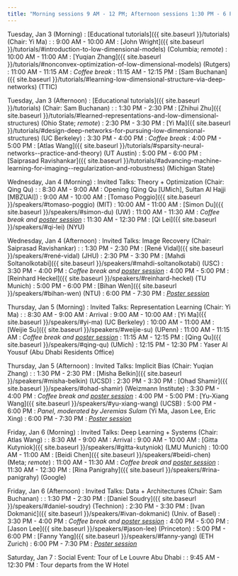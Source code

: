 ```yaml
---
title: "Morning sessions 9 AM - 12 PM; Afternoon sessions 1:30 PM - 6 PM"
---
```


Tuesday, Jan 3 (Morning)
: [Educational tutorials]({{ site.baseurl }}/tutorials) (Chair: Yi Ma)
   : 
: 9:00 AM - 10:00 AM
   : [John Wright]({{ site.baseurl }}/tutorials/#introduction-to-low-dimensional-models) (Columbia; *remote*)
: 10:00 AM - 11:00 AM
   : [Yuqian Zhang]({{ site.baseurl }}/tutorials/#nonconvex-optimization-of-low-dimensional-models) (Rutgers)
: 11:00 AM - 11:15 AM
   : *Coffee break*
: 11:15 AM - 12:15 PM
   : [Sam Buchanan]({{ site.baseurl }}/tutorials/#learning-low-dimensional-structure-via-deep-networks) (TTIC)


Tuesday, Jan 3 (Afternoon) 
: [Educational tutorials]({{ site.baseurl }}/tutorials) (Chair: Sam Buchanan)
   : 
: 1:30 PM - 2:30 PM
   : [Zhihui Zhu]({{ site.baseurl }}/tutorials/#learned-representations-and-low-dimensional-structures) (Ohio State; *remote*)
: 2:30 PM - 3:30 PM
   : [Yi Ma]({{ site.baseurl }}/tutorials/#design-deep-networks-for-pursuing-low-dimensional-structures) (UC Berkeley)
: 3:30 PM - 4:00 PM
   : *Coffee break*
: 4:00 PM - 5:00 PM
   : [Atlas Wang]({{ site.baseurl }}/tutorials/#sparsity-neural-networks--practice-and-theory) (UT Austin)
: 5:00 PM - 6:00 PM
   : [Saiprasad Ravishankar]({{ site.baseurl }}/tutorials/#advancing-machine-learning-for-imaging--regularization-and-robustness) (Michigan State)

Wednesday, Jan 4 (Morning)
: Invited Talks: Theory + Optimization (Chair: Qing Qu)
   : 
: 8:30 AM - 9:00 AM
   : Opening (Qing Qu [UMich], Sultan Al Hajji [MBZUAI])
: 9:00 AM - 10:00 AM
   : [Tomaso Poggio]({{ site.baseurl }}/speakers/#tomaso-poggio) (MIT)
: 10:00 AM - 11:00 AM
   : [Simon Du]({{ site.baseurl }}/speakers/#simon-du) (UW)
: 11:00 AM - 11:30 AM
   : *Coffee break and [poster session]({{site.baseurl}}/posters/#wednesday-january-4th)*
: 11:30 AM - 12:30 PM
   : [Qi Lei]({{ site.baseurl }}/speakers/#qi-lei) (NYU)

Wednesday, Jan 4 (Afternoon)
: Invited Talks: Image Recovery (Chair: Saiprasad Ravishankar)
   : 
: 1:30 PM - 2:30 PM
   : [René Vidal]({{ site.baseurl }}/speakers/#rené-vidal) (JHU)
: 2:30 PM - 3:30 PM
   : [Mahdi Soltanolkotabi]({{ site.baseurl }}/speakers/#mahdi-soltanolkotabi) (USC)
: 3:30 PM - 4:00 PM
   : *Coffee break and [poster session]({{site.baseurl}}/posters/#wednesday-january-4th)*
: 4:00 PM - 5:00 PM
   : [Reinhard Heckel]({{ site.baseurl }}/speakers/#reinhard-heckel) (TU Munich)
: 5:00 PM - 6:00 PM
   : [Bihan Wen]({{ site.baseurl }}/speakers/#bihan-wen) (NTU)
: 6:00 PM - 7:30 PM
   : *[Poster session]({{site.baseurl}}/posters/#wednesday-january-4th)*

Thursday, Jan 5 (Morning)
: Invited Talks: Representation Learning (Chair: Yi Ma)
   : 
: 8:30 AM - 9:00 AM
   : Arrival
: 9:00 AM - 10:00 AM
   : [Yi Ma]({{ site.baseurl }}/speakers/#yi-ma) (UC Berkeley)
: 10:00 AM - 11:00 AM
   : [Weijie Su]({{ site.baseurl }}/speakers/#weijie-su) (UPenn)
: 11:00 AM - 11:15 AM
   : *Coffee break and [poster session]({{site.baseurl}}/posters/#thursday-january-5th)*
: 11:15 AM - 12:15 PM
   : [Qing Qu]({{ site.baseurl }}/speakers/#qing-qu) (UMich)
: 12:15 PM - 12:30 PM
   : Yaser Al Yousuf (Abu Dhabi Residents Office)

Thursday, Jan 5 (Afternoon)
: Invited Talks: Implicit Bias (Chair: Yuqian Zhang)
   : 
: 1:30 PM - 2:30 PM
   : [Misha Belkin]({{ site.baseurl }}/speakers/#misha-belkin) (UCSD)
: 2:30 PM - 3:30 PM
   : [Ohad Shamir]({{ site.baseurl }}/speakers/#ohad-shamir) (Weizmann Institute)
: 3:30 PM - 4:00 PM
   : *Coffee break and [poster session]({{site.baseurl}}/posters/#thursday-january-5th)*
: 4:00 PM - 5:00 PM
   : [Yu-Xiang Wang]({{ site.baseurl }}/speakers/#yu-xiang-wang) (UCSB)
: 5:00 PM - 6:00 PM
   : *Panel, moderated by Jeremias Sulam* (Yi Ma, Jason Lee, Eric Xing)
: 6:00 PM - 7:30 PM
   : *[Poster session]({{site.baseurl}}/posters/#thursday-january-5th)*

Friday, Jan 6 (Morning)
: Invited Talks: Deep Learning + Systems (Chair: Atlas Wang)
   : 
: 8:30 AM - 9:00 AM
   : Arrival
: 9:00 AM - 10:00 AM
   : [Gitta Kutyniok]({{ site.baseurl }}/speakers/#gitta-kutyniok) (LMU Munich)
: 10:00 AM - 11:00 AM
   : [Beidi Chen]({{ site.baseurl }}/speakers/#beidi-chen) (Meta; *remote*)
: 11:00 AM - 11:30 AM
   : *Coffee break and [poster session]({{site.baseurl}}/posters/#friday-january-6th)*
: 11:30 AM - 12:30 PM
   : [Rina Panigrahy]({{ site.baseurl }}/speakers/#rina-panigrahy) (Google)

Friday, Jan 6 (Afternoon)
: Invited Talks: Data + Architectures (Chair: Sam Buchanan)
   : 
: 1:30 PM - 2:30 PM
   : [Daniel Soudry]({{ site.baseurl }}/speakers/#daniel-soudry) (Technion)
: 2:30 PM - 3:30 PM
   : [Ivan Dokmanić]({{ site.baseurl }}/speakers/#ivan-dokmanić) (Univ. of Basel)
: 3:30 PM - 4:00 PM
   : *Coffee break and [poster session]({{site.baseurl}}/posters/#friday-january-6th)*
: 4:00 PM - 5:00 PM
   : [Jason Lee]({{ site.baseurl }}/speakers/#jason-lee) (Princeton)
: 5:00 PM - 6:00 PM
   : [Fanny Yang]({{ site.baseurl }}/speakers/#fanny-yang) (ETH Zurich)
: 6:00 PM - 7:30 PM
   : *[Poster session]({{site.baseurl}}/posters/#friday-january-6th)*


Saturday, Jan 7
: Social Event: Tour of Le Louvre Abu Dhabi
   : 
: 9:45 AM - 12:30 PM
   : Tour departs from the W Hotel

